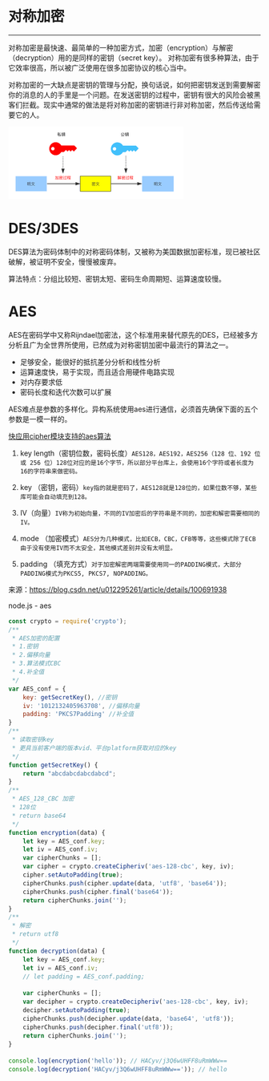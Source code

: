 
# 对称加密
----
对称加密是最快速、最简单的一种加密方式，加密（encryption）与解密（decryption）用的是同样的密钥（secret key）。
对称加密有很多种算法，由于它效率很高，所以被广泛使用在很多加密协议的核心当中。

对称加密的一大缺点是密钥的管理与分配，换句话说，如何把密钥发送到需要解密你的消息的人的手里是一个问题。在发送密钥的过程中，密钥有很大的风险会被黑客们拦截。现实中通常的做法是将对称加密的密钥进行非对称加密，然后传送给需要它的人。

![对称加密](../images/对称加密.png)

# DES/3DES
DES算法为密码体制中的对称密码体制，又被称为美国数据加密标准，现已被社区破解，被证明不安全，慢慢被废弃。

算法特点：分组比较短、密钥太短、密码生命周期短、运算速度较慢。

# AES
AES在密码学中又称Rijndael加密法，这个标准用来替代原先的DES，已经被多方分析且广为全世界所使用，已然成为对称密钥加密中最流行的算法之一。

- 足够安全，能很好的抵抗差分分析和线性分析
- 运算速度快，易于实现，而且适合用硬件电路实现
- 对内存要求低
- 密码长度和迭代次数可以扩展

AES难点是参数的多样化。异构系统使用aes进行通信，必须首先确保下面的五个参数是一模一样的。

[快应用cipher模块支持的aes算法](https://doc.quickapp.cn/features/system/cipher.html?h=aes#cipheraesobject-1060)


1. key length（密钥位数，密码长度）`AES128，AES192，AES256（128 位、192 位或 256 位）128位对应的是16个字节，所以部分平台库上，会使用16个字符或者长度为16的字符串来做密码。`

2. key （密钥，密码）`key指的就是密码了，AES128就是128位的，如果位数不够，某些库可能会自动填充到128。`


3. IV（向量）`IV称为初始向量，不同的IV加密后的字符串是不同的，加密和解密需要相同的IV。`


4. mode （加密模式）`AES分为几种模式，比如ECB，CBC，CFB等等，这些模式除了ECB由于没有使用IV而不太安全，其他模式差别并没有太明显。`

5. padding （填充方式）`对于加密解密两端需要使用同一的PADDING模式，大部分PADDING模式为PKCS5, PKCS7, NOPADDING。`

来源：https://blog.csdn.net/u012295261/article/details/100691938

node.js - aes
```js
const crypto = require('crypto');
/**
 * AES加密的配置 
 * 1.密钥 
 * 2.偏移向量 
 * 3.算法模式CBC 
 * 4.补全值
 */
var AES_conf = {
    key: getSecretKey(), //密钥
    iv: '1012132405963708', //偏移向量
    padding: 'PKCS7Padding' //补全值
}
/**
 * 读取密钥key
 * 更具当前客户端的版本vid、平台platform获取对应的key
 */
function getSecretKey() {
    return "abcdabcdabcdabcd";
}
/**
 * AES_128_CBC 加密 
 * 128位 
 * return base64
 */
function encryption(data) {
    let key = AES_conf.key;
    let iv = AES_conf.iv;
    var cipherChunks = [];
    var cipher = crypto.createCipheriv('aes-128-cbc', key, iv);
    cipher.setAutoPadding(true);
    cipherChunks.push(cipher.update(data, 'utf8', 'base64'));
    cipherChunks.push(cipher.final('base64'));
    return cipherChunks.join('');
}
/**
 * 解密
 * return utf8
 */
function decryption(data) {
    let key = AES_conf.key;
    let iv = AES_conf.iv;
    // let padding = AES_conf.padding;

    var cipherChunks = [];
    var decipher = crypto.createDecipheriv('aes-128-cbc', key, iv);
    decipher.setAutoPadding(true);
    cipherChunks.push(decipher.update(data, 'base64', 'utf8'));
    cipherChunks.push(decipher.final('utf8'));
    return cipherChunks.join('');
}

console.log(encryption('hello')); // HACyv/j3Q6wUHFF8uRmWWw==
console.log(decryption('HACyv/j3Q6wUHFF8uRmWWw==')); // hello
```
